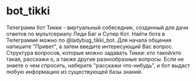 # bot_tikki
Телеграмм бот Тикки - виртуальный собеседник, созданный для дачи ответов по мультсериалу Леди Баг и Супер Кот. 
Найти бота в Телеграмме можно по @ladybug_tikki_bot.
Для начала общения напишите "Привет", а затем введите интересующий Вас вопрос. 
Структура вопросов, которые можно задавать Тикки:
кто такой/кто такая, расскажи о, а также другие разнообразные вопросы. Если не знаете о чем спросить, наберите "расскажи что-нибудь", и бот выдаст любую информацию из существующей базы знаний.


